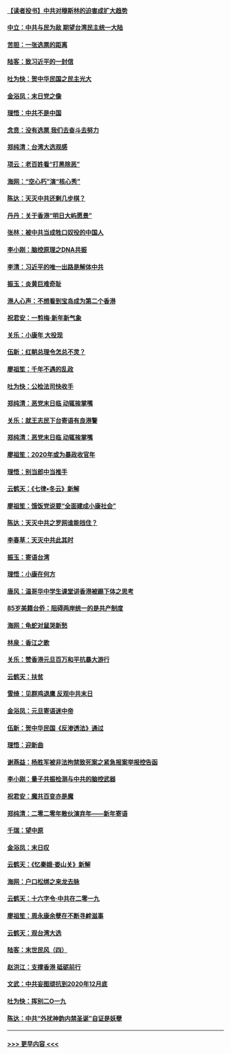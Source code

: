 #### [【读者投书】中共对穆斯林的迫害成扩大趋势](../pages/nsc993/n11791371.md?t=01150044) 
#### [中立：中共与民为敌 期望台湾民主统一大陆](../pages/nsc993/n11790392.md?t=01150044) 
#### [苦胆：一张选票的距离](../pages/nsc993/n11788914.md?t=01150044) 
#### [陆客：致习近平的一封信](../pages/nsc993/n11788867.md?t=01150044) 
#### [吐为快：贺中华民国之民主光大](../pages/nsc993/n11788618.md?t=01150044) 
#### [金浴凤：末日党之像](../pages/nsc993/n11787475.md?t=01150044) 
#### [理悟：中共不是中国](../pages/nsc993/n11787463.md?t=01150044) 
#### [念贲：没有选票  我们去奋斗去努力](../pages/nsc993/n11787398.md?t=01150044) 
#### [郑纯清：台湾大选观感](../pages/nsc993/n11786210.md?t=01150044) 
#### [项云：老百姓看“打黑除恶”](../pages/nsc993/n11785398.md?t=01150044) 
#### [海网：“空心朽”演“核心秀”](../pages/nsc993/n11783874.md?t=01150044) 
#### [陈达：天灭中共还剩几步棋？](../pages/nsc993/n11783719.md?t=01150044) 
#### [丹丹：关于香港“明日大屿愿景”](../pages/nsc993/n11783273.md?t=01150044) 
#### [张林：被中共当成牲口奴役的中国人](../pages/nsc993/n11782397.md?t=01150044) 
#### [李小刚：脑控原理之DNA共振](../pages/nsc993/n11780962.md?t=01150044) 
#### [李清：习近平的唯一出路是解体中共](../pages/nsc993/n11780866.md?t=01150044) 
#### [振玉：炎黄巨难奇耻](../pages/nsc993/n11779632.md?t=01150044) 
#### [港人心声：不想看到宝岛成为第二个香港](../pages/nsc993/n11778817.md?t=01150044) 
#### [祝君安：一剪梅‧新年新气象](../pages/nsc993/n11776340.md?t=01150044) 
#### [关乐：小康年 大役现](../pages/nsc993/n11774213.md?t=01150044) 
#### [伍新：红朝总理令怎总不灵？](../pages/nsc993/n11770813.md?t=01150044) 
#### [廖祖笙：千年不遇的乱政](../pages/nsc993/n11770373.md?t=01150044) 
#### [吐为快：公检法司快收手](../pages/nsc993/n11770359.md?t=01150044) 
#### [郑纯清：恶党末日临 动辄挨掌嘴](../pages/nsc993/n11769912.md?t=01150044) 
#### [关乐：就王志民下台寄语有良港警](../pages/nsc993/n11769903.md?t=01150044) 
#### [郑纯清：恶党末日临 动辄挨掌嘴](../pages/nsc993/n11769356.md?t=01150044) 
#### [廖祖笙：2020年或为暴政收官年](../pages/nsc993/n11768216.md?t=01150044) 
#### [理悟：别当郎中当推手](../pages/nsc993/n11768243.md?t=01150044) 
#### [云鹤天：《七律▪冬云》新解](../pages/nsc993/n11768204.md?t=01150044) 
#### [廖祖笙：饿饭党说要“全面建成小康社会”](../pages/nsc993/n11767482.md?t=01150044) 
#### [陈达：天灭中共之罗网谁能挡住？](../pages/nsc993/n11767465.md?t=01150044) 
#### [李春草：天灭中共此其时](../pages/nsc993/n11767452.md?t=01150044) 
#### [振玉：寄语台湾](../pages/nsc993/n11767432.md?t=01150044) 
#### [理悟：小康在何方](../pages/nsc993/n11767394.md?t=01150044) 
#### [唐风：温哥华中学生课堂讲香港被踢下体之思考](../pages/nsc993/n11766848.md?t=01150044) 
#### [85岁美籍台侨：阻碍两岸统一的是共产制度](../pages/nsc993/n11765043.md?t=01150044) 
#### [海网：龟蛇对鼠哭新愁](../pages/nsc993/n11764895.md?t=01150044) 
#### [林泉：香江之歌](../pages/nsc993/n11764415.md?t=01150044) 
#### [关乐：赞香港元旦百万和平抗暴大游行](../pages/nsc993/n11764382.md?t=01150044) 
#### [云鹤天：扶贫](../pages/nsc993/n11764245.md?t=01150044) 
#### [雪绮：见群鸡退鹰  反观中共末日](../pages/nsc993/n11762112.md?t=01150044) 
#### [金浴凤：元旦寄语迷中帝](../pages/nsc993/n11761788.md?t=01150044) 
#### [伍新：贺中华民国《反渗透法》通过](../pages/nsc993/n11761994.md?t=01150044) 
#### [理悟：迎新曲](../pages/nsc993/n11761152.md?t=01150044) 
#### [谢燕益：杨胜军被非法拘禁致死案之紧急报案举报控告函](../pages/nsc993/n11756134.md?t=01150044) 
#### [李小刚：量子共振检测与中共的脑控武器](../pages/nsc993/n11754518.md?t=01150044) 
#### [祝君安：魔共百变亦是魔](../pages/nsc993/n11754469.md?t=01150044) 
#### [郑纯清：二零二零年散伙演弃年——新年寄语](../pages/nsc993/n11754195.md?t=01150044) 
#### [千瑞：望中原](../pages/nsc993/n11754159.md?t=01150044) 
#### [金浴凤：末日叹](../pages/nsc993/n11752359.md?t=01150044) 
#### [云鹤天：《忆秦娥‧娄山关》新解](../pages/nsc993/n11752348.md?t=01150044) 
#### [海网：户口松绑之来龙去脉](../pages/nsc993/n11752328.md?t=01150044) 
#### [云鹤天：十六字令‧中共在二零一九](../pages/nsc993/n11752305.md?t=01150044) 
#### [廖祖笙：周永康余孽在不断寻衅滋事](../pages/nsc993/n11751013.md?t=01150044) 
#### [云鹤天：观台湾大选](../pages/nsc993/n11751007.md?t=01150044) 
#### [陆客：末世民风（四）](../pages/nsc993/n11749203.md?t=01150044) 
#### [赵洪江：支撑香港 砥砺前行](../pages/nsc993/n11748482.md?t=01150044) 
#### [文武：中共妄图顽抗到2020年12月底](../pages/nsc993/n11748446.md?t=01150044) 
#### [吐为快：挥别二O一九](../pages/nsc993/n11748411.md?t=01150044) 
#### [陈达：中共“外扰神韵内禁圣诞”自证是妖孽](../pages/nsc993/n11748226.md?t=01150044) 

----
#### [ >>> 更早内容 <<< ](../indexes/nsc993-earlier.md)
